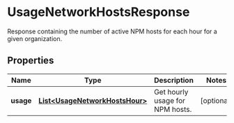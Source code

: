 

# UsageNetworkHostsResponse

Response containing the number of active NPM hosts for each hour for a given organization.

## Properties

Name | Type | Description | Notes
------------ | ------------- | ------------- | -------------
**usage** | [**List&lt;UsageNetworkHostsHour&gt;**](UsageNetworkHostsHour.md) | Get hourly usage for NPM hosts. |  [optional]



